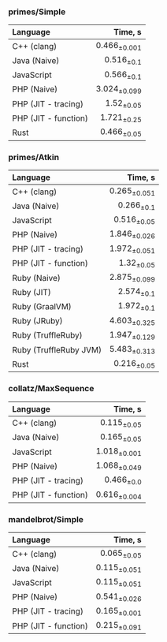 ### primes/Simple

| Language | Time, s |
| :------- | ------: |
| C++ (clang) | 0.466<sub>±0.001</sub> |
| Java (Naive) | 0.516<sub>±0.1</sub> |
| JavaScript | 0.566<sub>±0.1</sub> |
| PHP (Naive) | 3.024<sub>±0.099</sub> |
| PHP (JIT - tracing) | 1.52<sub>±0.05</sub> |
| PHP (JIT - function) | 1.721<sub>±0.25</sub> |
| Rust | 0.466<sub>±0.05</sub> |


### primes/Atkin

| Language | Time, s |
| :------- | ------: |
| C++ (clang) | 0.265<sub>±0.051</sub> |
| Java (Naive) | 0.266<sub>±0.1</sub> |
| JavaScript | 0.516<sub>±0.05</sub> |
| PHP (Naive) | 1.846<sub>±0.026</sub> |
| PHP (JIT - tracing) | 1.972<sub>±0.051</sub> |
| PHP (JIT - function) | 1.32<sub>±0.05</sub> |
| Ruby (Naive) | 2.875<sub>±0.099</sub> |
| Ruby (JIT) | 2.574<sub>±0.1</sub> |
| Ruby (GraalVM) | 1.972<sub>±0.1</sub> |
| Ruby (JRuby) | 4.603<sub>±0.325</sub> |
| Ruby (TruffleRuby) | 1.947<sub>±0.129</sub> |
| Ruby (TruffleRuby JVM) | 5.483<sub>±0.313</sub> |
| Rust | 0.216<sub>±0.05</sub> |


### collatz/MaxSequence

| Language | Time, s |
| :------- | ------: |
| C++ (clang) | 0.115<sub>±0.05</sub> |
| Java (Naive) | 0.165<sub>±0.05</sub> |
| JavaScript | 1.018<sub>±0.001</sub> |
| PHP (Naive) | 1.068<sub>±0.049</sub> |
| PHP (JIT - tracing) | 0.466<sub>±0.0</sub> |
| PHP (JIT - function) | 0.616<sub>±0.004</sub> |


### mandelbrot/Simple

| Language | Time, s |
| :------- | ------: |
| C++ (clang) | 0.065<sub>±0.05</sub> |
| Java (Naive) | 0.115<sub>±0.051</sub> |
| JavaScript | 0.115<sub>±0.051</sub> |
| PHP (Naive) | 0.541<sub>±0.026</sub> |
| PHP (JIT - tracing) | 0.165<sub>±0.001</sub> |
| PHP (JIT - function) | 0.215<sub>±0.091</sub> |


